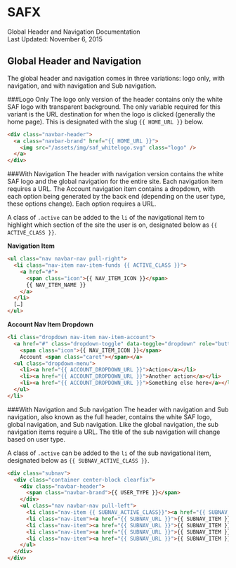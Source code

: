SAFX
===
Global Header and Navigation Documentation  
Last Updated: November 6, 2015

## Global Header and Navigation
The global header and navigation comes in three variations: logo only, with navigation, and with navigation and Sub navigation.

###Logo Only
The logo only version of the header contains only the white SAF logo with transparent background. The only variable required for this variant is the URL destination for when the logo is clicked (generally the home page). This is designated with the slug `{{ HOME_URL }}` below.

```html
<div class="navbar-header">
  <a class="navbar-brand" href="{{ HOME_URL }}">
    <img src="/assets/img/saf_whitelogo.svg" class="logo" />
  </a>
</div>
```

###With Navigation
The header with navigation version contains the white SAF logo and the global navigation for the entire site. Each navigation item requires a URL. The Account navigation item contains a dropdown, with each option being generated by the back end (depending on the user type, these options change). Each option requires a URL.

A class of `.active` can be added to the `li` of the navigational item to highlight which section of the site the user is on, designated below as `{{ ACTIVE_CLASS }}`.

**Navigation Item**

```html
<ul class="nav navbar-nav pull-right">
  <li class="nav-item nav-item-funds {{ ACTIVE_CLASS }}">
    <a href="#">
      <span class="icon">{{ NAV_ITEM_ICON }}</span>
      {{ NAV_ITEM_NAME }}
    </a>
  </li>
  […]
</ul>
```

**Account Nav Item Dropdown**

```html
<li class="dropdown nav-item nav-item-account">
  <a href="#" class="dropdown-toggle" data-toggle="dropdown" role="button" aria-haspopup="true" aria-expanded="false">
    <span class="icon">{{ NAV_ITEM_ICON }}</span>
    Account <span class="caret"></span></a>
  <ul class="dropdown-menu">
    <li><a href="{{ ACCOUNT_DROPDOWN_URL }}">Action</a></li>
    <li><a href="{{ ACCOUNT_DROPDOWN_URL }}">Another action</a></li>
    <li><a href="{{ ACCOUNT_DROPDOWN_URL }}">Something else here</a></li>
  </ul>
</li>
```

###With Navigation and Sub navigation
The header with navigation and Sub navigation, also known as the full header, contains the white SAF logo, global navigation, and Sub navigation. Like the global navigation, the sub navigation items require a URL. The title of the sub navigation will change based on user type.

A class of `.active` can be added to the `li` of the sub navigational item, designated below as `{{ SUBNAV_ACTIVE_CLASS }}`.

```html
<div class="subnav">
  <div class="container center-block clearfix">
    <div class="navbar-header">
      <span class="navbar-brand">{{ USER_TYPE }}</span>
    </div>
    <ul class="nav navbar-nav pull-left">
      <li class="nav-item {{ SUBNAV_ACTIVE_CLASS}}"><a href="{{ SUBNAV_URL }}">{{ SUBNAV_ITEM }}</a></li>
      <li class="nav-item"><a href="{{ SUBNAV_URL }}">{{ SUBNAV_ITEM }}</a></li>
      <li class="nav-item"><a href="{{ SUBNAV_URL }}">{{ SUBNAV_ITEM }}</a></li>
      <li class="nav-item"><a href="{{ SUBNAV_URL }}">{{ SUBNAV_ITEM }}</a></li>
      <li class="nav-item"><a href="{{ SUBNAV_URL }}">{{ SUBNAV_ITEM }}</a></li>
    </ul>
  </div>
</div>
```